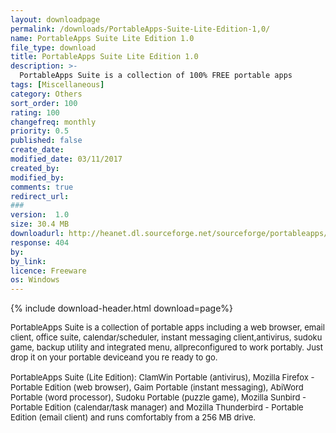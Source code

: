 ```yaml
---
layout: downloadpage
permalink: /downloads/PortableApps-Suite-Lite-Edition-1,0/
name: PortableApps Suite Lite Edition 1.0
file_type: download
title: PortableApps Suite Lite Edition 1.0
description: >-
  PortableApps Suite is a collection of 100% FREE portable apps
tags: [Miscellaneous]
category: Others
sort_order: 100
rating: 100
changefreq: monthly
priority: 0.5
published: false
create_date: 
modified_date: 03/11/2017
created_by: 
modified_by: 
comments: true
redirect_url: 
### 
version:  1.0
size: 30.4 MB
downloadurl: http://heanet.dl.sourceforge.net/sourceforge/portableapps/PortableApps_Suite_Lite_1.0.exe
response: 404
by: 
by_link: 
licence: Freeware
os: Windows
---
```


{% include download-header.html download=page%}

<p style="fix-download-text !important">
<p><font size="2"><p>PortableApps Suite is a collection of portable apps including a web browser, email client, office suite, calendar/scheduler, instant messaging client,antivirus, sudoku game, backup utility and integrated menu, allpreconfigured to work portably. Just drop it on your portable deviceand you re ready to go.<br />
<br />
PortableApps Suite (Lite Edition): ClamWin Portable (antivirus), Mozilla Firefox - Portable Edition (web browser), Gaim Portable (instant messaging), AbiWord Portable (word processor), Sudoku Portable (puzzle game), Mozilla Sunbird - Portable Edition (calendar/task manager) and Mozilla Thunderbird - Portable Edition (email client) and runs comfortably from a 256 MB drive.</p></p></p>
